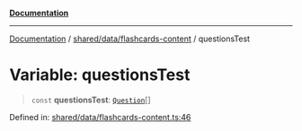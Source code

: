 [**Documentation**](../../../../README.md)

***

[Documentation](../../../../README.md) / [shared/data/flashcards-content](../README.md) / questionsTest

# Variable: questionsTest

> `const` **questionsTest**: [`Question`](../../../types/flashcardTypes/type-aliases/Question.md)[]

Defined in: [shared/data/flashcards-content.ts:46](https://github.com/Projet-Clovis/flashcard-games/blob/8c85f3457b48eef736423c9679a7c1b51f15688e/src/shared/data/flashcards-content.ts#L46)
